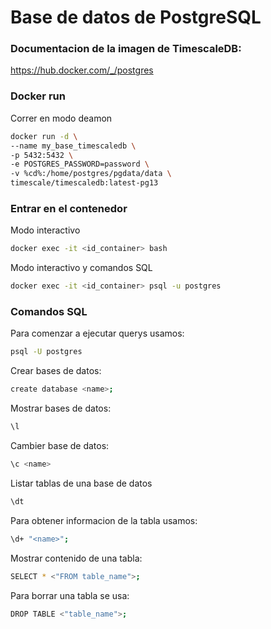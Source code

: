 # Base de datos de PostgreSQL

### Documentacion de la imagen de TimescaleDB:

https://hub.docker.com/_/postgres

### Docker run

Correr en modo deamon

```bash
docker run -d \
--name my_base_timescaledb \
-p 5432:5432 \
-e POSTGRES_PASSWORD=password \
-v %cd%:/home/postgres/pgdata/data \
timescale/timescaledb:latest-pg13
```

### Entrar en el contenedor 

Modo interactivo 

```bash
docker exec -it <id_container> bash
```

Modo interactivo y comandos SQL

```bash
docker exec -it <id_container> psql -u postgres
```

### Comandos SQL

Para comenzar a ejecutar querys usamos:

```bash
psql -U postgres
```

Crear bases de datos:

```bash
create database <name>;
```

Mostrar bases de datos:

```bash
\l
```

Cambier base de datos:

```bash
\c <name>
```

Listar tablas de una base de datos

```bash
\dt
```

Para obtener informacion de la tabla usamos:

```bash
\d+ "<name>";
```

Mostrar contenido de una tabla:

```bash
SELECT * <"FROM table_name">;
```

Para borrar una tabla se usa:

```bash
DROP TABLE <"table_name">;
```

